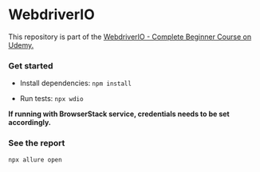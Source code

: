 # WebdriverIO
This repository is part of the [WebdriverIO - Complete Beginner Course on Udemy.](https://www.udemy.com/course/webdriverio-complete-beginner-course/?referralCode=5190D58FC784B9F4E1AD) 

### Get started
- Install dependencies:
`npm install`

- Run tests:
`npx wdio`

**If running with BrowserStack service, credentials needs to be set accordingly.**

### See the report
`npx allure open` 
